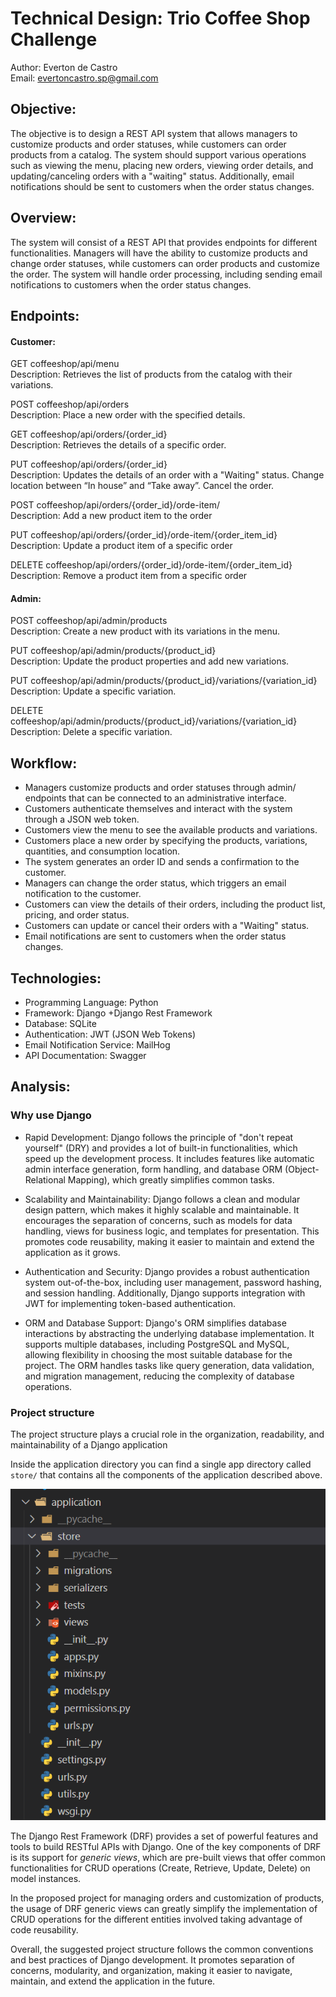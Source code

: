 # Technical Design: Trio Coffee Shop Challenge

Author: Everton de Castro  
Email: evertoncastro.sp@gmail.com

## Objective:
The objective is to design a REST API system that allows managers to customize products and order statuses, while customers can order products from a catalog. The system should support various operations such as viewing the menu, placing new orders, viewing order details, and updating/canceling orders with a "waiting" status. Additionally, email notifications should be sent to customers when the order status changes.

## Overview:
The system will consist of a REST API that provides endpoints for different functionalities. Managers will have the ability to customize products and change order statuses, while customers can order products and customize the order. The system will handle order processing, including sending email notifications to customers when the order status changes.

## Endpoints:

#### Customer:
GET coffeeshop/api/menu  
Description: Retrieves the list of products from the catalog with their variations.

POST coffeeshop/api/orders  
Description: Place a new order with the specified details.

GET coffeeshop/api/orders/{order_id}  
Description: Retrieves the details of a specific order.

PUT coffeeshop/api/orders/{order_id}  
Description: Updates the details of an order with a "Waiting" status. Change location between “In house” and “Take away”. Cancel the order.

POST coffeeshop/api/orders/{order_id}/orde-item/  
Description: Add a new product item to the order

PUT coffeeshop/api/orders/{order_id}/orde-item/{order_item_id}  
Description: Update a product item of a specific order

DELETE coffeeshop/api/orders/{order_id}/orde-item/{order_item_id}  
Description: Remove a product item from a specific order

#### Admin:
POST coffeeshop/api/admin/products  
Description: Create a new product with its variations in the menu.

PUT coffeeshop/api/admin/products/{product_id}  
Description: Update the product properties and add new variations.

PUT coffeeshop/api/admin/products/{product_id}/variations/{variation_id}  
Description: Update a specific variation.

DELETE coffeeshop/api/admin/products/{product_id}/variations/{variation_id}  
Description: Delete a specific variation.


## Workflow:
- Managers customize products and order statuses through admin/ endpoints that can be connected to an administrative interface.
- Customers authenticate themselves and interact with the system through a JSON web token.
- Customers view the menu to see the available products and variations.
- Customers place a new order by specifying the products, variations, quantities, and consumption location.
- The system generates an order ID and sends a confirmation to the customer.
- Managers can change the order status, which triggers an email notification to the customer.
- Customers can view the details of their orders, including the product list, pricing, and order status.
- Customers can update or cancel their orders with a "Waiting" status.
- Email notifications are sent to customers when the order status changes.


## Technologies:
- Programming Language: Python
- Framework: Django +Django Rest Framework
- Database: SQLite
- Authentication: JWT (JSON Web Tokens)
- Email Notification Service: MailHog
- API Documentation: Swagger


## Analysis:

### Why use Django

- Rapid Development: Django follows the principle of "don't repeat yourself" (DRY) and provides a lot of built-in functionalities, which speed up the development process. It includes features like automatic admin interface generation, form handling, and database ORM (Object-Relational Mapping), which greatly simplifies common tasks.

- Scalability and Maintainability: Django follows a clean and modular design pattern, which makes it highly scalable and maintainable. It encourages the separation of concerns, such as models for data handling, views for business logic, and templates for presentation. This promotes code reusability, making it easier to maintain and extend the application as it grows.

- Authentication and Security: Django provides a robust authentication system out-of-the-box, including user management, password hashing, and session handling. Additionally, Django supports integration with JWT for implementing token-based authentication.

- ORM and Database Support: Django's ORM simplifies database interactions by abstracting the underlying database implementation. It supports multiple databases, including PostgreSQL and MySQL, allowing flexibility in choosing the most suitable database for the project. The ORM handles tasks like query generation, data validation, and migration management, reducing the complexity of database operations.


### Project structure

The project structure plays a crucial role in the organization, readability, and maintainability of a Django application

Inside the application directory you can find a single app directory called ```store/``` that contains all the components of the application described above.

![plot](./p-tree.png)

The Django Rest Framework (DRF) provides a set of powerful features and tools to build RESTful APIs with Django. One of the key components of DRF is its support for *generic views*, which are pre-built views that offer common functionalities for CRUD operations (Create, Retrieve, Update, Delete) on model instances.

In the proposed project for managing orders and customization of products, the usage of DRF generic views can greatly simplify the implementation of CRUD operations for the different entities involved taking advantage of code reusability.

Overall, the suggested project structure follows the common conventions and best practices of Django development. It promotes separation of concerns, modularity, and organization, making it easier to navigate, maintain, and extend the application in the future.